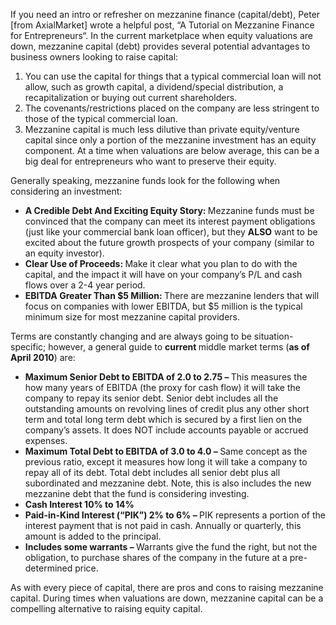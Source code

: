 <p>If you need an intro or refresher on mezzanine finance (capital/debt), Peter [from AxialMarket] wrote a helpful post, “A Tutorial on Mezzanine Finance for Entrepreneurs“. In the current marketplace when equity valuations are down, mezzanine capital (debt) provides several potential advantages to business owners looking to raise capital:</p><ol><li>You can use the capital for things that a typical commercial loan will not allow, such as growth capital, a dividend/special distribution, a recapitalization or buying out current shareholders.</li><li>The covenants/restrictions placed on the company are less stringent to those of the typical commercial loan.</li><li>Mezzanine capital is much less dilutive than private equity/venture capital since only a portion of the mezzanine investment has an equity component. At a time when valuations are below average, this can be a big deal for entrepreneurs who want to preserve their equity.</li></ol><p>Generally speaking, mezzanine funds look for the following when considering an investment: <strong> </strong></p><ul><li><strong>A Credible Debt And Exciting Equity Story: </strong>Mezzanine funds must be convinced that the company can meet its interest payment obligations (just like your commercial bank loan officer), but they <strong>ALSO</strong> want to be excited about the future growth prospects of your company (similar to an equity investor).</li><li><strong>Clear Use of Proceeds: </strong>Make it clear what you plan to do with the capital, and the impact it will have on your company&#8217;s P/L and cash flows over a 2-4 year period.</li><li><strong>EBITDA Greater Than $5 Million: </strong>There are mezzanine lenders that will focus on companies with lower EBITDA, but $5 million is the typical minimum size for most mezzanine capital providers.</li></ul><p>Terms are constantly changing and are always going to be situation-specific; however, a general guide to <strong>current </strong>middle market terms (<strong>as of April 2010</strong>) are:</p><ul><li><strong>Maximum Senior Debt to EBITDA of 2.0 to 2.75 &#8211; </strong>This measures the how many years of EBITDA (the proxy for cash flow) it will take the company to repay its senior debt. Senior debt includes all the outstanding amounts on revolving lines of credit plus any other short term and total long term debt which is secured by a first lien on the company&#8217;s assets. It does NOT include accounts payable or accrued expenses.</li><li><strong>Maximum Total Debt to EBITDA of 3.0 to 4.0 &#8211; </strong>Same concept as the previous ratio, except it measures how long it will take a company to repay all of its debt. Total debt includes all senior debt plus all subordinated and mezzanine debt. Note, this is also includes the new mezzanine debt that the fund is considering investing.</li><li><strong>Cash Interest 10% to 14%</strong></li><li><strong>Paid-in-Kind Interest (“PIK”) 2% to 6% &#8211; </strong>PIK represents a portion of the interest payment that is not paid in cash. Annually or quarterly, this amount is added to the principal.</li><li><strong>Includes some warrants &#8211; </strong>Warrants give the fund the right, but not the obligation, to purchase shares of the company in the future at a pre-determined price.</li></ul><p>As with every piece of capital, there are pros and cons to raising mezzanine capital. During times when valuations are down, mezzanine capital can be a compelling alternative to raising equity capital.</p>
